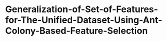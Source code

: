 # Generalization-of-Set-of-Features-for-The-Unified-Dataset-Using-Ant-Colony-Based-Feature-Selection